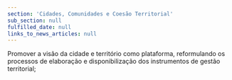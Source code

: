 ```yaml
---
section: 'Cidades, Comunidades e Coesão Territorial'
sub_section: null
fulfilled_date: null
links_to_news_articles: null
---
```


Promover a visão da cidade e território como plataforma, reformulando os processos de elaboração e disponibilização dos instrumentos de gestão territorial;